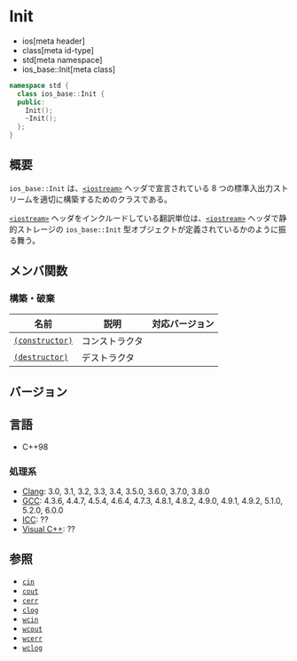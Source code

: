 # Init
* ios[meta header]
* class[meta id-type]
* std[meta namespace]
* ios_base::Init[meta class]

```cpp
namespace std {
  class ios_base::Init {
  public:
    Init();
    ~Init();
  };
}
```

## 概要
`ios_base::Init` は、[`<iostream>`](../../iostream.md) ヘッダで宣言されている 8 つの標準入出力ストリームを適切に構築するためのクラスである。

[`<iostream>`](../../iostream.md) ヘッダをインクルードしている翻訳単位は、[`<iostream>`](../../iostream.md) ヘッダで静的ストレージの `ios_base::Init` 型オブジェクトが定義されているかのように振る舞う。


## メンバ関数

### 構築・破棄
| 名前                                      | 説明           | 対応バージョン |
|-------------------------------------------|----------------|----------------|
| [`(constructor)`](Init/op_constructor.md) | コンストラクタ |                |
| [`(destructor)`](Init/op_destructor.md)   | デストラクタ   |                |


## バージョン
## 言語
- C++98

### 処理系
- [Clang](/implementation.md#clang): 3.0, 3.1, 3.2, 3.3, 3.4, 3.5.0, 3.6.0, 3.7.0, 3.8.0
- [GCC](/implementation.md#gcc): 4.3.6, 4.4.7, 4.5.4, 4.6.4, 4.7.3, 4.8.1, 4.8.2, 4.9.0, 4.9.1, 4.9.2, 5.1.0, 5.2.0, 6.0.0
- [ICC](/implementation.md#icc): ??
- [Visual C++](/implementation.md#visual_cpp): ??


## 参照
- [`cin`](../../iostream/cin.md)
- [`cout`](../../iostream/cout.md)
- [`cerr`](../../iostream/cerr.md)
- [`clog`](../../iostream/clog.md)
- [`wcin`](../../iostream/wcin.md.nolink)
- [`wcout`](../../iostream/wcout.md.nolink)
- [`wcerr`](../../iostream/wcerr.md.nolink)
- [`wclog`](../../iostream/wclog.md.nolink)

